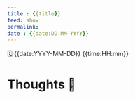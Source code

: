 ```yaml
---
title : {{title}}
feed: show
permalink: 
date : {{date:DD-MM-YYYY}}
---
```


🗓 {{date:YYYY-MM-DD}} {{time:HH:mm}}

# Thoughts 💬

